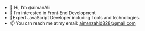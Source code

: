 - 👋 Hi, I’m @aimanAlii
- 👀 I’m interested in Front-End Development
- 🌱Expert JavaScript Developer including Tools and technologies.
- 📫 You can reach me at my email: aimanzahid828@gmail.com

<!---
aimanAlii/aimanAlii is a ✨ special ✨ repository because its `README.md` (this file) appears on your GitHub profile.
You can click the Preview link to take a look at your changes.
--->
